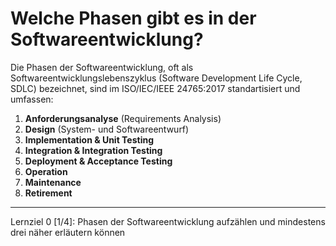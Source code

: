 # Welche Phasen gibt es in der Softwareentwicklung?

Die Phasen der Softwareentwicklung, oft als Softwareentwicklungslebenszyklus (Software Development Life Cycle, SDLC) bezeichnet, sind im ISO/IEC/IEEE 24765:2017 standartisiert und umfassen:
1. **Anforderungsanalyse** (Requirements Analysis)
2. **Design** (System- und Softwareentwurf)
3. **Implementation & Unit Testing**
5. **Integration & Integration Testing**
6. **Deployment & Acceptance Testing**
7. **Operation**
8. **Maintenance**
9. **Retirement**

---

Lernziel 0 \[1/4\]: Phasen der Softwareentwicklung aufzählen und mindestens drei näher erläutern können
